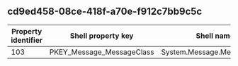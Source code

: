 ## cd9ed458-08ce-418f-a70e-f912c7bb9c5c

Property identifier | Shell property key | Shell name | Alias
--- | --- | --- | ---
103 | PKEY_Message_MessageClass | System.Message.MessageClass | 

